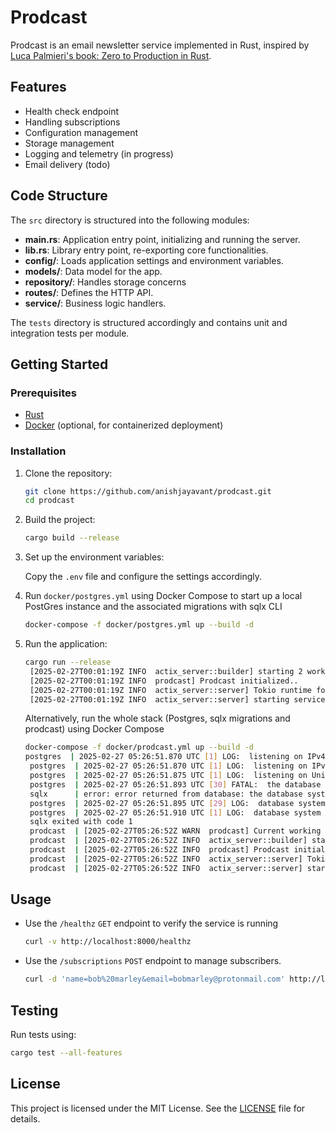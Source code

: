 # Prodcast

Prodcast is an email newsletter service implemented in Rust, inspired by [Luca Palmieri's book: Zero to Production in Rust](https://www.zero2prod.com).

## Features

- Health check endpoint
- Handling subscriptions
- Configuration management
- Storage management
- Logging and telemetry (in progress)
- Email delivery (todo)

## Code Structure

The `src` directory is structured into the following modules:

- **main.rs**: Application entry point, initializing and running the server.
- **lib.rs**: Library entry point, re-exporting core functionalities.
- **config/**: Loads application settings and environment variables.
- **models/**: Data model for the app.
- **repository/**: Handles storage concerns  
- **routes/**: Defines the HTTP API.
- **service/**: Business logic handlers.

The `tests` directory is structured accordingly and contains unit and integration tests per module.

## Getting Started

### Prerequisites

- [Rust](https://www.rust-lang.org/tools/install)
- [Docker](https://docs.docker.com/get-docker/) (optional, for containerized deployment)

### Installation

1. Clone the repository:

   ```sh
   git clone https://github.com/anishjayavant/prodcast.git
   cd prodcast
   ```

2. Build the project:

   ```sh
   cargo build --release
   ```

3. Set up the environment variables:

   Copy the `.env` file and configure the settings accordingly.

4. Run `docker/postgres.yml` using Docker Compose to start up a local PostGres instance and the associated migrations with sqlx CLI
    ```sh
    docker-compose -f docker/postgres.yml up --build -d
    ```

5. Run the application:

   ```sh
   cargo run --release       
    [2025-02-27T00:01:19Z INFO  actix_server::builder] starting 2 workers
    [2025-02-27T00:01:19Z INFO  prodcast] Prodcast initialized..
    [2025-02-27T00:01:19Z INFO  actix_server::server] Tokio runtime found; starting in existing Tokio runtime
    [2025-02-27T00:01:19Z INFO  actix_server::server] starting service: "actix-web-service-127.0.0.1:8000", workers: 2, listening on: 127.0.0.1:8000
   ```
   Alternatively, run the whole stack (Postgres, sqlx migrations and prodcast) using Docker Compose
   ```sh
   docker-compose -f docker/prodcast.yml up --build -d
   postgres  | 2025-02-27 05:26:51.870 UTC [1] LOG:  listening on IPv4 address "0.0.0.0", port 5432
    postgres  | 2025-02-27 05:26:51.870 UTC [1] LOG:  listening on IPv6 address "::", port 5432
    postgres  | 2025-02-27 05:26:51.875 UTC [1] LOG:  listening on Unix socket "/var/run/postgresql/.s.PGSQL.5432"
    postgres  | 2025-02-27 05:26:51.893 UTC [30] FATAL:  the database system is starting up
    sqlx      | error: error returned from database: the database system is starting up
    postgres  | 2025-02-27 05:26:51.895 UTC [29] LOG:  database system was shut down at 2025-02-27 05:24:50 UTC
    postgres  | 2025-02-27 05:26:51.910 UTC [1] LOG:  database system is ready to accept connections
    sqlx exited with code 1
    prodcast  | [2025-02-27T05:26:52Z WARN  prodcast] Current working directory: "/app"
    prodcast  | [2025-02-27T05:26:52Z INFO  actix_server::builder] starting 2 workers
    prodcast  | [2025-02-27T05:26:52Z INFO  prodcast] Prodcast initialized..
    prodcast  | [2025-02-27T05:26:52Z INFO  actix_server::server] Tokio runtime found; starting in existing Tokio runtime
    prodcast  | [2025-02-27T05:26:52Z INFO  actix_server::server] starting service: "actix-web-service-0.0.0.0:8000", workers: 2, listening on: 0.0.0.0:8000
   ```

## Usage

- Use the `/healthz` `GET` endpoint to verify the service is running
    ```sh
    curl -v http://localhost:8000/healthz    
    ```
- Use the `/subscriptions` `POST` endpoint to manage subscribers.
    ```sh
    curl -d 'name=bob%20marley&email=bobmarley@protonmail.com' http://localhost:8000/subscriptions
    ```

## Testing

Run tests using:

```sh
cargo test --all-features
```

## License

This project is licensed under the MIT License. See the [LICENSE](LICENSE) file for details.

